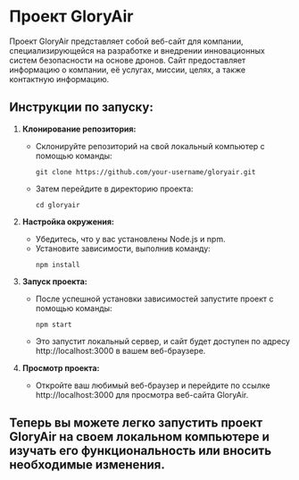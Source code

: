 # Проект GloryAir

Проект GloryAir представляет собой веб-сайт для компании, специализирующейся на разработке и внедрении инновационных систем безопасности на основе дронов. Сайт предоставляет информацию о компании, её услугах, миссии, целях, а также контактную информацию.

## Инструкции по запуску:

1. **Клонирование репозитория:** 
   - Склонируйте репозиторий на свой локальный компьютер с помощью команды:
     ```
     git clone https://github.com/your-username/gloryair.git
     ```
   - Затем перейдите в директорию проекта:
     ```
     cd gloryair
     ```

2. **Настройка окружения:**
   - Убедитесь, что у вас установлены Node.js и npm.
   - Установите зависимости, выполнив команду:
     ```
     npm install
     ```

3. **Запуск проекта:**
   - После успешной установки зависимостей запустите проект с помощью команды:
     ```
     npm start
     ```
   - Это запустит локальный сервер, и сайт будет доступен по адресу http://localhost:3000 в вашем веб-браузере.

4. **Просмотр проекта:**
   - Откройте ваш любимый веб-браузер и перейдите по ссылке http://localhost:3000 для просмотра веб-сайта GloryAir.

## Теперь вы можете легко запустить проект GloryAir на своем локальном компьютере и изучать его функциональность или вносить необходимые изменения.
